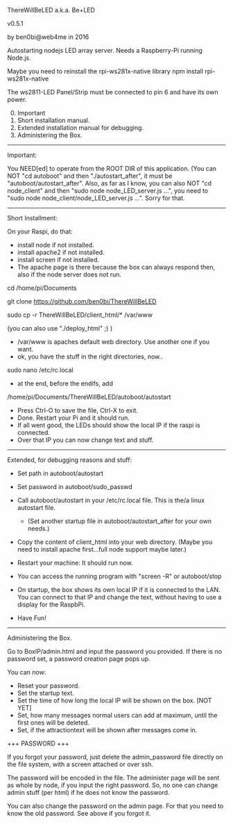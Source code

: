 ThereWillBeLED
a.k.a.
Be+LED

v0.5.1

by ben0bi@web4me in 2016

Autostarting nodejs LED array server.
Needs a Raspberry-Pi running Node.js.

Maybe you need to reinstall the rpi-ws281x-native library
	npm install rpi-ws281x-native

The ws2811-LED Panel/Strip must be connected to pin 6 and have its own power.

0. Important
1. Short installation manual.
2. Extended installation manual for debugging.
3. Administering the Box.

******************************************************************************
Important:

You NEED[ed] to operate from the ROOT DIR of this application.
(You can NOT "cd autoboot" and then "./autostart_after", 
it must be "autoboot/autostart_after". Also, as far as I know, 
you can also NOT "cd node_client" and then "sudo node node_LED_server.js ...",
you need to "sudo node node_client/node_LED_server.js ...". Sorry for that. 

******************************************************************************

Short Installment:

On your Raspi, do that:

+ install node if not installed.
+ install apache2 if not installed.
+ install screen if not installed.
+ The apache page is there because the box can always respond then,
	also if the node server does not run.

cd /home/pi/Documents

git clone https://github.com/ben0bi/ThereWillBeLED

sudo cp -r ThereWillBeLED/client_html/* /var/www

(you can also use "./deploy_html" ;) )

+ /var/www is apaches default web directory. Use another one if you want.
+ ok, you have the stuff in the right directories, now..

sudo nano /etc/rc.local

+ at the end, before the endifs, add

/home/pi/Documents/ThereWillBeLED/autoboot/autostart

+ Press Ctrl-O to save the file, Ctrl-X to exit.
+ Done. Restart your Pi and it should run.
+ If all went good, the LEDs should show the local IP if the raspi is connected.
+ Over that IP you can now change text and stuff.

******************************************************************************
Extended, for debugging reasons and stuff:

+ Set path in autoboot/autostart
+ Set password in autoboot/sudo_passwd
+ Call autoboot/autostart in your /etc/rc.local file. 
	This is the/a linux autostart file.
	+ (Set another startup file in autoboot/autostart_after for your own needs.)
+ Copy the content of client_html into your web directory.
	(Maybe you need to install apache first...full node support maybe later.)
+ Restart your machine: It should run now.

+ You can access the running program with "screen -R" or autoboot/stop

+ On startup, the box shows its own local IP if it is connected to the LAN.
You can connect to that IP and change the text, without having to use a 
display for the RaspbPi.

+ Have Fun!

*******************************************************************************

Administering the Box.

Go to BoxIP/admin.html and input the password you provided.
If there is no password set, a password creation page pops up.

You can now:
 + Reset your password.
 + Set the startup text.
 + Set the time of how long the local IP will be shown on the box. [NOT YET]
 + Set, how many messages normal users can add at maximum, until the first ones will be deleted.
 + Set, if the attractiontext will be shown after messages come in.

+++ PASSWORD +++

If you forgot your password, just delete the admin_password file directly on
the file system, with a screen attached or over ssh.

The password will be encoded in the file.
The administer page will be sent as whole by node, if you input the right password.
So, no one can change admin stuff (per html) if he does not know the password.

You can also change the password on the admin page. For that you need to know
the old password. See above if you forgot it.
